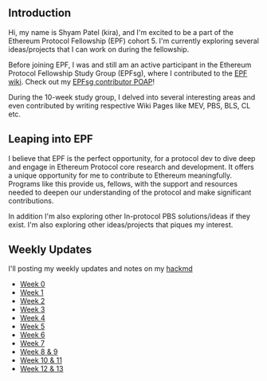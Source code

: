 ## Introduction

Hi, my name is Shyam Patel (kira), and I'm excited to be a part of the Ethereum Protocol Fellowship (EPF) cohort 5. I'm currently exploring several ideas/projects that I can work on during the fellowship. 

Before joining EPF, I was and still am an active participant in the Ethereum Protocol Fellowship Study Group (EPFsg), where I contributed to the [EPF wiki](https://epf.wiki/). Check out my [EPFsg contributor POAP](https://collectors.poap.xyz/token/7125592)!

During the 10-week study group, I delved into several interesting areas and even contributed by writing respective Wiki Pages like MEV, PBS, BLS, CL etc.

## Leaping into EPF

I believe that EPF is the perfect opportunity, for a protocol dev to dive deep and engage in Ethereum Protocol core research and development. It offers a unique opportunity for me to contribute to Ethereum meaningfully. Programs like this provide us, fellows, with the support and resources needed to deepen our understanding of the protocol and make significant contributions.

In addition I'm also exploring other In-protocol PBS solutions/ideas if they exist. I'm also exploring other ideas/projects that piques my interest.

## Weekly Updates

I'll posting my weekly updates and notes on my [hackmd](https://hackmd.io/@kira50)

* [Week 0](https://hackmd.io/@kira50/rJkBMnK7C)
* [Week 1](https://hackmd.io/@kira50/BJKhLyTH0)
* [Week 2](https://hackmd.io/@kira50/SJ9zumwU0)
* [Week 3](https://hackmd.io/@kira50/BkH7kE-P0)
* [Week 4](https://hackmd.io/@kira50/epf-week-4)
* [Week 5](https://hackmd.io/@kira50/epf-week-5)
* [Week 6](https://hackmd.io/@kira50/epf-week-6)
* [Week 7](https://hackmd.io/@kira50/epf-week-7)
* [Week 8 & 9](https://hackmd.io/@kira50/epf-week-8-and-9)
* [Week 10 & 11](https://hackmd.io/@kira50/epf-week-10-and-11)
* [Week 12 & 13](https://hackmd.io/@kira50/epf-week-12-and-13)

